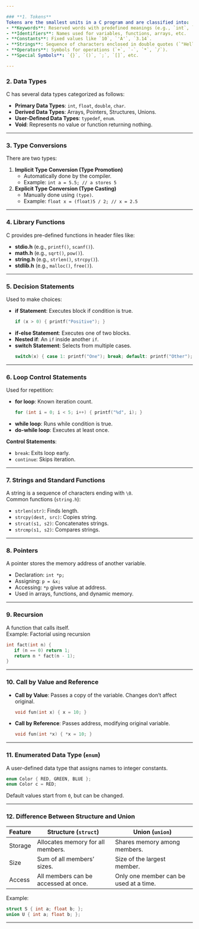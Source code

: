 ```yaml
---

### **1. Tokens**  
Tokens are the smallest units in a C program and are classified into:  
- **Keywords**: Reserved words with predefined meanings (e.g., `int`, `return`).  
- **Identifiers**: Names used for variables, functions, arrays, etc.  
- **Constants**: Fixed values like `10`, `'A'`, `3.14`.  
- **Strings**: Sequence of characters enclosed in double quotes (`"Hello"`).  
- **Operators**: Symbols for operations (`+`, `-`, `*`, `/`).  
- **Special Symbols**: `{}`, `()`, `;`, `[]`, etc.  

---
```


### **2. Data Types**  
C has several data types categorized as follows:  
- **Primary Data Types**: `int`, `float`, `double`, `char`.  
- **Derived Data Types**: Arrays, Pointers, Structures, Unions.  
- **User-Defined Data Types**: `typedef`, `enum`.  
- **Void**: Represents no value or function returning nothing.  

---

### **3. Type Conversions**  
There are two types:  
1. **Implicit Type Conversion (Type Promotion)**  
   - Automatically done by the compiler.  
   - Example: `int a = 5.5; // a stores 5`  
2. **Explicit Type Conversion (Type Casting)**  
   - Manually done using `(type)`.  
   - Example: `float x = (float)5 / 2; // x = 2.5`  

---

### **4. Library Functions**  
C provides pre-defined functions in header files like:  
- **stdio.h** (e.g., `printf()`, `scanf()`).  
- **math.h** (e.g., `sqrt()`, `pow()`).  
- **string.h** (e.g., `strlen()`, `strcpy()`).  
- **stdlib.h** (e.g., `malloc()`, `free()`).  

---

### **5. Decision Statements**  
Used to make choices:  
- **if Statement**: Executes block if condition is true.  
  ```c
  if (x > 0) { printf("Positive"); }
  ```  
- **if-else Statement**: Executes one of two blocks.  
- **Nested if**: An `if` inside another `if`.  
- **switch Statement**: Selects from multiple cases.  
  ```c
  switch(x) { case 1: printf("One"); break; default: printf("Other"); }
  ```  

---

### **6. Loop Control Statements**  
Used for repetition:  
- **for loop**: Known iteration count.  
  ```c
  for (int i = 0; i < 5; i++) { printf("%d", i); }
  ```  
- **while loop**: Runs while condition is true.  
- **do-while loop**: Executes at least once.  

**Control Statements**:  
- `break`: Exits loop early.  
- `continue`: Skips iteration.  

---

### **7. Strings and Standard Functions**  
A string is a sequence of characters ending with `\0`.  
Common functions (`string.h`):  
- `strlen(str)`: Finds length.  
- `strcpy(dest, src)`: Copies string.  
- `strcat(s1, s2)`: Concatenates strings.  
- `strcmp(s1, s2)`: Compares strings.  

---

### **8. Pointers**  
A pointer stores the memory address of another variable.  
- Declaration: `int *p;`  
- Assigning: `p = &x;`  
- Accessing: `*p` gives value at address.  
- Used in arrays, functions, and dynamic memory.  

---

### **9. Recursion**  
A function that calls itself.  
Example: Factorial using recursion  
```c
int fact(int n) {  
   if (n == 0) return 1;  
   return n * fact(n - 1);  
}
```  

---

### **10. Call by Value and Reference**  
- **Call by Value**: Passes a copy of the variable. Changes don’t affect original.  
  ```c
  void fun(int x) { x = 10; }  
  ```  
- **Call by Reference**: Passes address, modifying original variable.  
  ```c
  void fun(int *x) { *x = 10; }  
  ```  

---

### **11. Enumerated Data Type (`enum`)**  
A user-defined data type that assigns names to integer constants.  
```c
enum Color { RED, GREEN, BLUE };  
enum Color c = RED;  
```  
Default values start from `0`, but can be changed.

---

### **12. Difference Between Structure and Union**  
| Feature  | Structure (`struct`) | Union (`union`) |
|----------|---------------------|-----------------|
| Storage  | Allocates memory for all members. | Shares memory among members. |
| Size     | Sum of all members’ sizes. | Size of the largest member. |
| Access   | All members can be accessed at once. | Only one member can be used at a time. |

Example:
```c
struct S { int a; float b; };  
union U { int a; float b; };  
```

---
